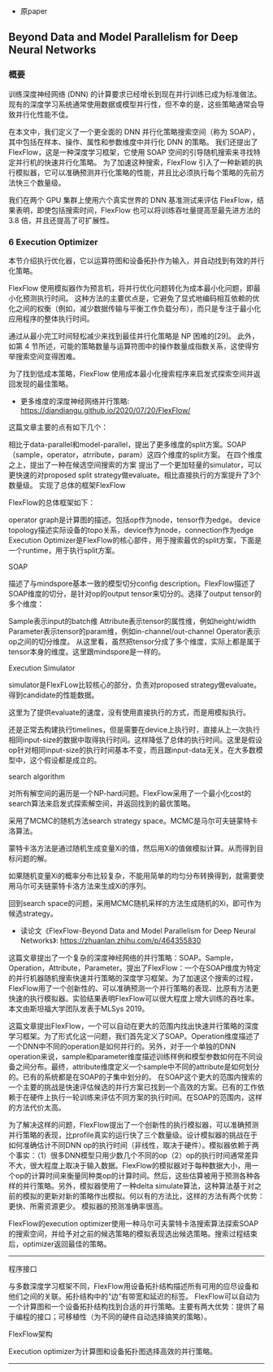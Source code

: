 
- 原paper

## Beyond Data and Model Parallelism for Deep Neural Networks

### 概要

训练深度神经网络 (DNN) 的计算要求已经增长到现在并行训练已成为标准做法。 现有的深度学习系统通常使用数据或模型并行性，但不幸的是，这些策略通常会导致并行化性能不佳。

在本文中，我们定义了一个更全面的 DNN 并行化策略搜索空间（称为 SOAP），其中包括在样本、操作、属性和参数维度中并行化 DNN 的策略。 我们还提出了 FlexFlow，这是一种深度学习框架，它使用 SOAP 空间的引导随机搜索来寻找特定并行机的快速并行化策略。 为了加速这种搜索，FlexFlow 引入了一种新颖的执行模拟器，它可以准确预测并行化策略的性能，并且比必须执行每个策略的先前方法快三个数量级。

我们在两个 GPU 集群上使用六个真实世界的 DNN 基准测试来评估 FlexFlow，结果表明，即使包括搜索时间，FlexFlow 也可以将训练吞吐量提高至最先进方法的 3.8 倍，并且还提高了可扩展性。



### 6 Execution Optimizer


本节介绍执行优化器，它以运算符图和设备拓扑作为输入，并自动找到有效的并行化策略。

FlexFlow 使用模拟器作为预言机，将并行优化问题转化为成本最小化问题，即最小化预测执行时间。 这种方法的主要优点是，它避免了显式地编码相互依赖的优化之间的权衡（例如，减少数据传输与平衡工作负载分布），而只是专注于最小化应用程序的整体执行时间。

通过从最小完工时间轻松减少来找到最佳并行化策略是 NP 困难的[29]。 此外，如第 4 节所述，可能的策略数量与运算符图中的操作数量成指数关系，这使得穷举搜索空间变得困难。

为了找到低成本策略，FlexFlow 使用成本最小化搜索程序来启发式探索空间并返回发现的最佳策略。





- 更多维度的深度神经网络并行策略: https://diandiangu.github.io/2020/07/20/FlexFlow/



这篇文章主要的点有如下几个：

相比于data-parallel和model-parallel，提出了更多维度的split方案。SOAP（sample，operator，atrribute，param）这四个维度的split方案。
在四个维度之上，提出了一种在候选空间搜索的方案
提出了一个更加轻量的simulator，可以更快速的对proposed split strategy做evaluate。相比直接执行的方案提升了3个数量级。
实现了总体的框架FlexFlow





FlexFlow的总体框架如下：

operator graph是计算图的描述。包括op作为node，tensor作为edge。
device topology描述实际设备的topo关系，device作为node，connection作为edge
Execution Optimizer是FlexFlow的核心部件，用于搜索最优的split方案，下面是一个runtime，用于执行split方案。



SOAP

描述了与mindspore基本一致的模型切分config description。FlexFlow描述了SOAP维度的切分，是针对op的output tensor来切分的。选择了output tensor的多个维度：

Sample表示input的batch维
Attribute表示tensor的属性维，例如height/width
Parameter表示tensor的param维，例如in-channel/out-channel
Operator表示op之间的切分维度。
从这里看，虽然把tensor分成了多个维度，实际上都是属于tensor本身的维度。这里跟mindspore是一样的。




Execution Simulator

simulator是FlexFLow比较核心的部分，负责对proposed strategy做evaluate。得到candidate的性能数据。

这里为了提供evaluate的速度，没有使用直接执行的方式，而是用模拟执行。

还是正常去构建执行timelines，但是需要在device上执行时，直接从上一次执行相同input-size的数据中取得执行时间。这样降低了总体的执行时间。这里是假设op针对相同input-size的执行时间基本不变，而且跟input-data无关。在大多数模型中，这个假设都是成立的。




search algorithm

对所有解空间的遍历是一个NP-hard问题。FlexFlow采用了一个最小化cost的search算法来启发式探索解空间，并返回找到的最优策略。

采用了MCMC的随机方法search strategy space。MCMC是马尔可夫链蒙特卡洛算法。


蒙特卡洛方法是通过随机生成变量Xi的值，然后用Xi的值做模拟计算。从而得到目标问题的解。

如果随机变量Xi的概率分布比较复杂，不能用简单的均匀分布转换得到，就需要使用马尔可夫链蒙特卡洛方法来生成Xi的序列。

回到search space的问题，采用MCMC随机采样的方法生成随机的Xi，即可作为候选strategy。






- 读论文《FlexFlow-Beyond Data and Model Parallelism for Deep Neural Networks》: https://zhuanlan.zhihu.com/p/464355830


这篇文章提出了一个复杂的深度神经网络的并行策略：SOAP。Sample，Operation，Attribute，Parameter。提出了FlexFlow：一个在SOAP维度为特定的并行机器随机搜索快速并行策略的深度学习框架。为了加速这个搜索的过程，FlexFlow用了一个创新性的、可以准确预测一个并行策略的表现、比原有方法更快速的执行模拟器。实验结果表明FlexFlow可以很大程度上增大训练的吞吐率。本文由斯坦福大学团队发表于MLSys 2019。



这篇文章提出FlexFlow，一个可以自动在更大的范围内找出快速并行策略的深度学习框架。为了形式化这一问题，我们首先定义了SOAP。Operation维度描述了一个DNN中不同的operation是如何并行的。另外，对于一个单独的DNN operation来说，sample和parameter维度描述训练样例和模型参数如何在不同设备之间分布。最终，attribute维度定义一个sample中不同的attribute是如何划分的。已有的系统都是在SOAP的子集中划分的。
在SOAP这个更大的范围内搜索的一个主要的挑战是快速评估候选的并行方案已找到一个高效的方案。已有的工作依赖于在硬件上执行一轮训练来评估不同方案的执行时间。在SOAP的范围内，这样的方法代价太高。



为了解决这样的问题，FlexFlow提出了一个创新性的执行模拟器，可以准确预测并行策略的表现，比profile真实的运行快了三个数量级。设计模拟器的挑战在于如何准确估计不同DNN op的执行时间（非线性，取决于硬件）。模拟器依赖于两个事实：（1）很多DNN模型只用少数几个不同的op（2）op的执行时间通常差异不大，很大程度上取决于输入数据。FlexFlow的模拟器对于每种数据大小，用一个op的计算时间来衡量同种类op的计算时间。然后，这些估算被用于预测各种各样的并行策略。另外，模拟器使用了一种delta simulate算法，这种算法基于对之前的模拟的更新对新的策略作出模拟。何以有的方法比，这样的方法有两个优势：更快、所需资源更少。
模拟器的预测准确率很高。


FlexFlow的execution optimizer使用一种马尔可夫蒙特卡洛搜索算法探索SOAP的搜索空间，并给予对之前的候选策略的模拟表现选出候选策略。搜索过程结束后，optimizer返回最佳的策略。

---

程序接口

与多数深度学习框架不同，FlexFlow用设备拓扑结构描述所有可用的应尽设备和他们之间的关联。拓扑结构中的“边”有带宽和延迟的标签。
FlexFlow可以自动为一个计算图和一个设备拓扑结构找到合适的并行策略。主要有两大优势：提供了易于编程的接口；可移植性（为不同的硬件自动选择搞笑的策略）。


FlexFlow架构


Execution optimizer为计算图和设备拓扑图选择高效的并行策略。




---



